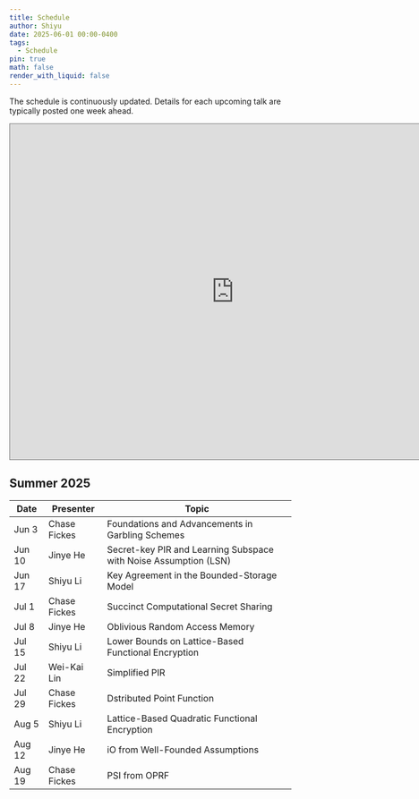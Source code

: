 ```yaml
---
title: Schedule
author: Shiyu
date: 2025-06-01 00:00-0400
tags:
  - Schedule
pin: true
math: false
render_with_liquid: false
---
```

The schedule is continuously updated. Details for each upcoming talk are typically posted one week ahead.

<iframe src="https://calendar.google.com/calendar/embed?height=600&wkst=1&ctz=America%2FNew_York&showPrint=0&src=eGFjaWQubGluQGdtYWlsLmNvbQ&src=OTgzN2Q0ZDE3MGYxYzgyOWJmOTcxNGRmNTJlZDc2YmU4MTQ1MmU2MjVjNWZkY2E4YmI3NmZmZTNhMTBjNzVlNUBncm91cC5jYWxlbmRhci5nb29nbGUuY29t&src=ZWUwNWRlMTdjNDNiN2E5YTdkY2I2OGU3NWQwMmM1ZTUwMjQzNGUwYzhlN2M2OGRjYTU2YTUzMzQ3ODgyZTk2NUBncm91cC5jYWxlbmRhci5nb29nbGUuY29t&src=M2NibWVtOXJvbW42Z28xMmFhN2libW4yamtAZ3JvdXAuY2FsZW5kYXIuZ29vZ2xlLmNvbQ&src=ZW4udXNhI2hvbGlkYXlAZ3JvdXAudi5jYWxlbmRhci5nb29nbGUuY29t&src=amJsc25wNWRxZWFucWxzMGU0OTYxMXNxazBAZ3JvdXAuY2FsZW5kYXIuZ29vZ2xlLmNvbQ&src=M2ZkZDczZDBjYjc4YmY1Njg2ZjAwNjQzMTcwYWU2Y2YxMjhlNTRiNDdiOWZiMDljNDE1NDQ1NjM2NTdjYTMzYkBncm91cC5jYWxlbmRhci5nb29nbGUuY29t&src=ZGk4aGRmZjA4amhwb2xjcnZmaGtnZGRsMzRAZ3JvdXAuY2FsZW5kYXIuZ29vZ2xlLmNvbQ&src=NTdmOTFpbXVmbmNnZThzZzRtdTZ2ZWt1dTBAZ3JvdXAuY2FsZW5kYXIuZ29vZ2xlLmNvbQ&src=d2tsaW4udXZhQGdtYWlsLmNvbQ&src=emgtdHcudGFpd2FuI2hvbGlkYXlAZ3JvdXAudi5jYWxlbmRhci5nb29nbGUuY29t&color=%233f51b5&color=%23039be5&color=%23f6bf26&color=%23f09300&color=%230b8043&color=%23c0ca33&color=%23d81b60&color=%233f51b5&color=%233f51b5&color=%23ef6c00&color=%2333b679" style="border:solid 1px #777" width="800" height="600" frameborder="0" scrolling="no"></iframe>

## Summer 2025

| Date   | Presenter    | Topic                                                            |
| ------ | ------------ | ---------------------------------------------------------------- |
| Jun 3  | Chase Fickes | Foundations and Advancements in Garbling Schemes                 |
| Jun 10 | Jinye He     | Secret-key PIR and Learning Subspace with Noise Assumption (LSN) |
| Jun 17 | Shiyu Li     | Key Agreement in the Bounded-Storage Model                       |
| Jul 1  | Chase Fickes | Succinct Computational Secret Sharing                            |
| Jul 8  | Jinye He     | Oblivious Random Access Memory                                   |
| Jul 15 | Shiyu Li     | Lower Bounds on Lattice-Based Functional Encryption              |
| Jul 22 | Wei-Kai Lin  | Simplified PIR                                                   |
| Jul 29 | Chase Fickes | Dstributed Point Function                                        |
| Aug 5  | Shiyu Li     | Lattice-Based Quadratic Functional Encryption                    |
| Aug 12 | Jinye He     | iO from Well-Founded Assumptions                                 |
| Aug 19 | Chase Fickes | PSI from OPRF                                                    |


